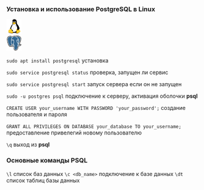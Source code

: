 ### Установка и использование PostgreSQL в Linux


<div>
    <img src="https://github.com/devicons/devicon/blob/master/icons/linux/linux-original.svg" width="40" height="40"/>&nbsp;
</div>

<div>
    <img src="https://github.com/devicons/devicon/blob/master/icons/postgresql/postgresql-original.svg" width="40" height="40"/>&nbsp;
</div>



`sudo apt install postgresql`   установка

`sudo service postgresql status`    проверка, запущен ли сервис

`sudo service postgresql start`     запуск сервера если он не запущен

`sudo -u postgres psql`     подключение к серверу, активация оболочки <b>psql</b>

`CREATE USER your_username WITH PASSWORD 'your_password';`      создание пользователя и пароля

`GRANT ALL PRIVILEGES ON DATABASE your_database TO your_username;`      предоставление привелегий новому пользователю

`\q`    выход из <b>psql</b>


### Основные команды PSQL

`\l`    список баз данных
`\c <db_name>`  подключение к базе данных
`\dt`   список таблиц базы данных
